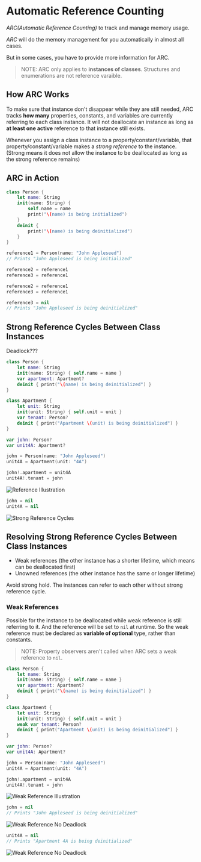 # Automatic Reference Counting

_ARC(Automatic Reference Counting)_ to track and manage memory usage.

_ARC_ will do the memory management for you automatically in almost all cases.

But in some cases, you have to provide more information for ARC.

> NOTE: ARC only applies to **instances of classes**. Structures and enumerations are not reference varaible.

## How ARC Works

To make sure that instance don't disappear while they are still needed, ARC tracks **how many** properties, constants, and variables are currently referring to each class instance. It will not deallocate an instance as long as **at least one active** reference to that instance still exists.

Whenever you assign a class instance to a property/constant/variable, that property/constant/variable makes a _strong reference_ to the instance. (Strong means it does not allow the instance to be deallocated as long as the strong reference remains)

## ARC in Action

```swift
class Person {
    let name: String
    init(name: String) {
        self.name = name
        print("\(name) is being initialized")
    }
    deinit {
        print("\(name) is being deinitialized")
    }
}
```

```swift
reference1 = Person(name: "John Appleseed")
// Prints "John Appleseed is being initialized"

reference2 = reference1
reference3 = reference1

reference2 = reference1
reference3 = reference1

reference3 = nil
// Prints "John Appleseed is being deinitialized"
```

## Strong Reference Cycles Between Class Instances

Deadlock???

```swift
class Person {
    let name: String
    init(name: String) { self.name = name }
    var apartment: Apartment?
    deinit { print("\(name) is being deinitialized") }
}

class Apartment {
    let unit: String
    init(unit: String) { self.unit = unit }
    var tenant: Person?
    deinit { print("Apartment \(unit) is being deinitialized") }
}
```

```swift
var john: Person?
var unit4A: Apartment?

john = Person(name: "John Appleseed")
unit4A = Apartment(unit: "4A")

john!.apartment = unit4A
unit4A!.tenant = john
```
![Reference Illustration](https://docs.swift.org/swift-book/_images/referenceCycle02_2x.png)
```swift
john = nil
unit4A = nil
```
![Strong Reference Cycles](https://docs.swift.org/swift-book/_images/referenceCycle03_2x.png)

## Resolving Strong Reference Cycles Between Class Instances

- Weak references (the other instance has a shorter lifetime, which means can be deallocated first)
- Unowned references (the other instance has the same or longer lifetime)

Avoid strong hold. The instances can refer to each other without strong reference cycle.

### Weak References

Possible for the instance to be deallocated while weak reference is still referring to it. And the reference will be set to `nil` at runtime. So the weak reference must be declared as **variable of optional** type, rather than constants.

> NOTE: Property observers aren't called when ARC sets a weak reference to `nil`.

```swift
class Person {
    let name: String
    init(name: String) { self.name = name }
    var apartment: Apartment?
    deinit { print("\(name) is being deinitialized") }
}

class Apartment {
    let unit: String
    init(unit: String) { self.unit = unit }
    weak var tenant: Person?
    deinit { print("Apartment \(unit) is being deinitialized") }
}

var john: Person?
var unit4A: Apartment?

john = Person(name: "John Appleseed")
unit4A = Apartment(unit: "4A")

john!.apartment = unit4A
unit4A!.tenant = john
```

![Weak Reference Illustration](https://docs.swift.org/swift-book/_images/weakReference01_2x.png)

```swift
john = nil
// Prints "John Appleseed is being deinitialized"
```

![Weak Reference No Deadlock](https://docs.swift.org/swift-book/_images/weakReference02_2x.png)

```swift
unit4A = nil
// Prints "Apartment 4A is being deinitialized"
```

![Weak Reference No Deadlock](https://docs.swift.org/swift-book/_images/weakReference03_2x.png)





